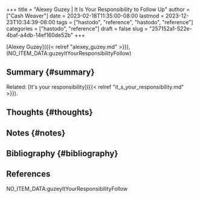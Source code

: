 +++
title = "Alexey Guzey | It Is Your Responsibility to Follow Up"
author = ["Cash Weaver"]
date = 2023-02-18T11:35:00-08:00
lastmod = 2023-12-23T10:34:39-08:00
tags = ["hastodo", "reference", "hastodo", "reference"]
categories = ["hastodo", "reference"]
draft = false
slug = "257152a1-522e-4baf-a4db-14ef160de52b"
+++

[Alexey Guzey]({{< relref "alexey_guzey.md" >}}), (NO_ITEM_DATA:guzeyItYourResponsibilityFollow)


## Summary {#summary}

Related: [It's your responsibility]({{< relref "it_s_your_responsibility.md" >}}).


## Thoughts {#thoughts}


## Notes {#notes}


## Bibliography {#bibliography}

## References

<style>.csl-entry{text-indent: -1.5em; margin-left: 1.5em;}</style><div class="csl-bib-body">
  <div class="csl-entry">NO_ITEM_DATA:guzeyItYourResponsibilityFollow</div>
</div>
